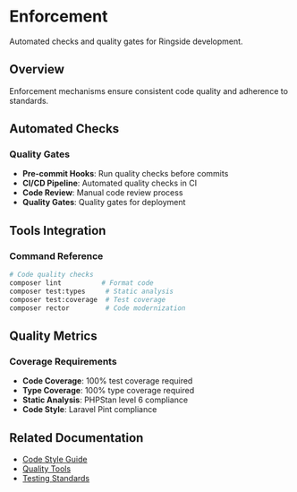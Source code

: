 # Enforcement

Automated checks and quality gates for Ringside development.

## Overview

Enforcement mechanisms ensure consistent code quality and adherence to standards.

## Automated Checks

### Quality Gates
- **Pre-commit Hooks**: Run quality checks before commits
- **CI/CD Pipeline**: Automated quality checks in CI
- **Code Review**: Manual code review process
- **Quality Gates**: Quality gates for deployment

## Tools Integration

### Command Reference
```bash
# Code quality checks
composer lint          # Format code
composer test:types     # Static analysis
composer test:coverage  # Test coverage
composer rector         # Code modernization
```

## Quality Metrics

### Coverage Requirements
- **Code Coverage**: 100% test coverage required
- **Type Coverage**: 100% type coverage required
- **Static Analysis**: PHPStan level 6 compliance
- **Code Style**: Laravel Pint compliance

## Related Documentation
- [Code Style Guide](code-style.md)
- [Quality Tools](quality-tools.md)
- [Testing Standards](testing.md)
